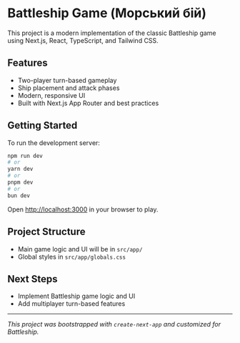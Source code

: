 # Battleship Game (Морський бій)

This project is a modern implementation of the classic Battleship game using Next.js, React, TypeScript, and Tailwind CSS.

## Features

- Two-player turn-based gameplay
- Ship placement and attack phases
- Modern, responsive UI
- Built with Next.js App Router and best practices

## Getting Started

To run the development server:

```bash
npm run dev
# or
yarn dev
# or
pnpm dev
# or
bun dev
```

Open [http://localhost:3000](http://localhost:3000) in your browser to play.

## Project Structure

- Main game logic and UI will be in `src/app/`
- Global styles in `src/app/globals.css`

## Next Steps

- Implement Battleship game logic and UI
- Add multiplayer turn-based features

---

_This project was bootstrapped with `create-next-app` and customized for Battleship._
